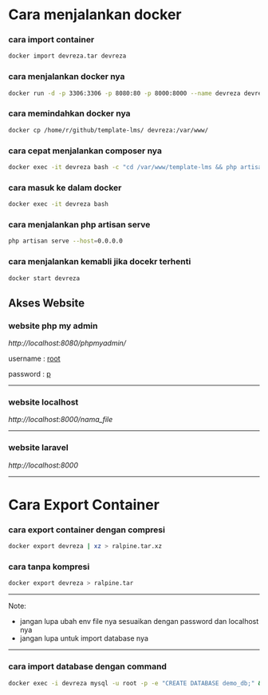 # Cara menjalankan docker

### cara import container 
```bash
docker import devreza.tar devreza
```

### cara menjalankan docker nya
```bash
docker run -d -p 3306:3306 -p 8080:80 -p 8000:8000 --name devreza devreza /bin/bash -c "service apache2 restart && service mysql restart && tail -f /dev/null"
```

### cara memindahkan docker nya
```bash
docker cp /home/r/github/template-lms/ devreza:/var/www/
```

### cara cepat menjalankan composer nya
```bash
docker exec -it devreza bash -c "cd /var/www/template-lms && php artisan serve --host=0.0.0.0"
```

### cara masuk ke dalam docker
```bash
docker exec -it devreza bash
```

### cara menjalankan php artisan serve
```bash
php artisan serve --host=0.0.0.0
```

### cara menjalankan kemabli jika docekr terhenti
```bash
docker start devreza
```


## Akses Website 


### website php my admin
*http://localhost:8080/phpmyadmin/*

username : <a href="#" onclick="navigator.clipboard.writeText('root')">root</a>

password : <a href="#" onclick="navigator.clipboard.writeText('p')">p</a>

---

### website localhost
*http://localhost:8000/nama_file*

---

### website laravel
*http://localhost:8000*


---

# Cara Export Container

### cara export container dengan compresi
```bash
docker export devreza | xz > ralpine.tar.xz
```

### cara tanpa kompresi
```bash
docker export devreza > ralpine.tar
```

---
Note:
- jangan lupa ubah env file nya sesuaikan dengan password dan localhost nya
- jangan lupa untuk import database nya 

---

### cara import database dengan command 
```bash
docker exec -i devreza mysql -u root -p -e "CREATE DATABASE demo_db;" && docker exec -i devreza mysql -u root -p demo_db < /home/r/github/template-lms/demo_db.sql
```
